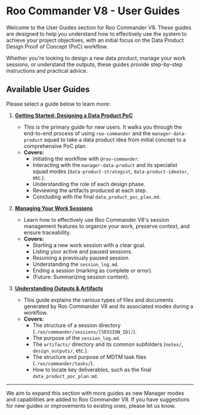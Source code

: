 # Roo Commander V8 - User Guides

Welcome to the User Guides section for Roo Commander V8. These guides are designed to help you understand how to effectively use the system to achieve your project objectives, with an initial focus on the Data Product Design Proof of Concept (PoC) workflow.

Whether you're looking to design a new data product, manage your work sessions, or understand the outputs, these guides provide step-by-step instructions and practical advice.

## Available User Guides

Please select a guide below to learn more:

1.  **[Getting Started: Designing a Data Product PoC](./01_getting_started_with_data_product_design.md)**
    *   This is the primary guide for new users. It walks you through the end-to-end process of using `roo-commander` and the `manager-data-product` squad to take a data product idea from initial concept to a comprehensive PoC plan.
    *   **Covers:**
        *   Initiating the workflow with `@roo-commander`.
        *   Interacting with the `manager-data-product` and its specialist squad modes (`data-product-strategist`, `data-product-ideator`, etc.).
        *   Understanding the role of each design phase.
        *   Reviewing the artifacts produced at each step.
        *   Concluding with the final `data_product_poc_plan.md`.

2.  **[Managing Your Work Sessions](./02_managing_sessions.md)**
    *   Learn how to effectively use Roo Commander V8's session management features to organize your work, preserve context, and ensure traceability.
    *   **Covers:**
        *   Starting a new work session with a clear goal.
        *   Listing your active and paused sessions.
        *   Resuming a previously paused session.
        *   Understanding the `session_log.md`.
        *   Ending a session (marking as complete or error).
        *   (Future: Summarizing session content).

3.  **[Understanding Outputs & Artifacts](./03_understanding_outputs_and_artifacts.md)**
    *   This guide explains the various types of files and documents generated by Roo Commander V8 and its associated modes during a workflow.
    *   **Covers:**
        *   The structure of a session directory (`.roo/commander/sessions/[SESSION_ID]/`).
        *   The purpose of the `session_log.md`.
        *   The `artifacts/` directory and its common subfolders (`notes/`, `design_outputs/`, etc.).
        *   The structure and purpose of MDTM task files (`.roo/commander/tasks/`).
        *   How to locate key deliverables, such as the final `data_product_poc_plan.md`.

---

We aim to expand this section with more guides as new Manager modes and capabilities are added to Roo Commander V8. If you have suggestions for new guides or improvements to existing ones, please let us know.